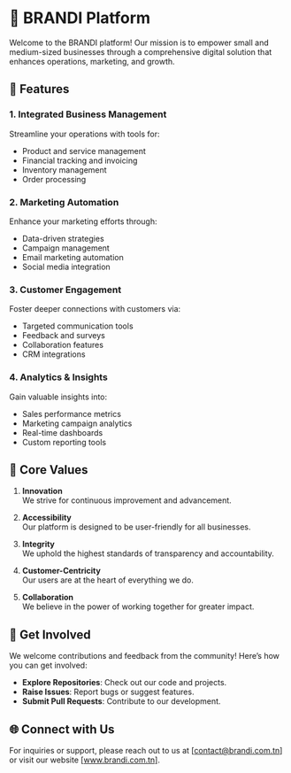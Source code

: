 
# 🌟 BRANDI Platform

Welcome to the BRANDI platform! Our mission is to empower small and medium-sized businesses through a comprehensive digital solution that enhances operations, marketing, and growth.

## 🚀 Features

### 1. **Integrated Business Management**

Streamline your operations with tools for:
- Product and service management
- Financial tracking and invoicing
- Inventory management
- Order processing

### 2. **Marketing Automation**

Enhance your marketing efforts through:
- Data-driven strategies
- Campaign management
- Email marketing automation
- Social media integration

### 3. **Customer Engagement**

Foster deeper connections with customers via:
- Targeted communication tools
- Feedback and surveys
- Collaboration features
- CRM integrations

### 4. **Analytics & Insights**

Gain valuable insights into:
- Sales performance metrics
- Marketing campaign analytics
- Real-time dashboards
- Custom reporting tools

## 🌈 Core Values

1. **Innovation**  
   We strive for continuous improvement and advancement.

2. **Accessibility**  
   Our platform is designed to be user-friendly for all businesses.

3. **Integrity**  
   We uphold the highest standards of transparency and accountability.

4. **Customer-Centricity**  
   Our users are at the heart of everything we do.

5. **Collaboration**  
   We believe in the power of working together for greater impact.

## 🤝 Get Involved

We welcome contributions and feedback from the community! Here’s how you can get involved:
- **Explore Repositories**: Check out our code and projects.
- **Raise Issues**: Report bugs or suggest features.
- **Submit Pull Requests**: Contribute to our development.

## 🌐 Connect with Us
For inquiries or support, please reach out to us at [contact@brandi.com.tn] or visit our website [www.brandi.com.tn].